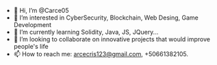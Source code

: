 - 👋 Hi, I’m @Carce05
- 👀 I’m interested in CyberSecurity, Blockchain, Web Desing, Game Development
- 🌱 I’m currently learning Solidity, Java, JS, JQuery...
- 💞️ I’m looking to collaborate on innovative projects that would improve people's life
- 📫 How to reach me: arcecris123@gmail.com, +50661382105. 

<!---
Carce05/Carce05 is a ✨ special ✨ repository because its `README.md` (this file) appears on your GitHub profile.
You can click the Preview link to take a look at your changes.
--->
